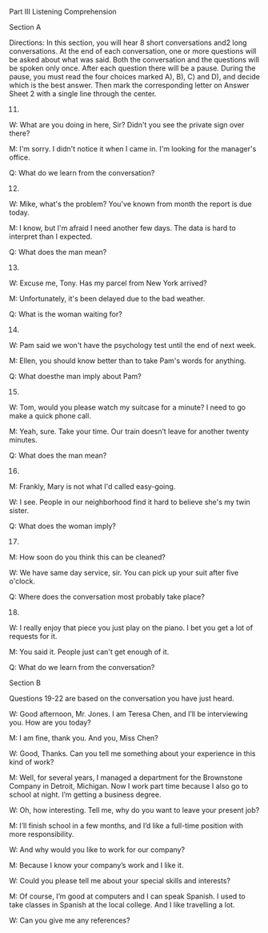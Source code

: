Part III Listening Comprehension

Section A

Directions: In this section, you will hear 8 short conversations and2 long conversations. At the end of each conversation, one or more questions will be asked about what was said. Both the conversation and the questions will be spoken only once. After each question there will be a pause. During the pause, you must read the four choices marked A), B), C) and D), and decide which is the best answer. Then mark the corresponding letter on Answer Sheet 2 with a single line through the center.

11.

W: What are you doing in here, Sir? Didn't you see the private sign over there?

M: I'm sorry. I didn't notice it when I came in. I'm looking for the manager's office.

Q: What do we learn from the conversation?

12.

W: Mike, what's the problem? You've known from month the report is due today.

M: I know, but I'm afraid I need another few days. The data is hard to interpret than I expected.

Q: What does the man mean?

13.

W: Excuse me, Tony. Has my parcel from New York arrived?

M: Unfortunately, it's been delayed due to the bad weather.

Q: What is the woman waiting for?

14.

W: Pam said we won't have the psychology test until the end of next week.

M: Ellen, you should know better than to take Pam's words for anything.

Q: What doesthe man imply about Pam?

15.

W: Tom, would you please watch my suitcase for a minute? I need to go make a quick phone call.

M: Yeah, sure. Take your time. Our train doesn’t leave for another twenty minutes.

Q: What does the man mean?

16.

M: Frankly, Mary is not what I'd called easy-going.

W: I see. People in our neighborhood find it hard to believe she's my twin sister.

Q: What does the woman imply?

17.

M: How soon do you think this can be cleaned?

W: We have same day service, sir. You can pick up your suit after five o'clock.

Q: Where does the conversation most probably take place?

18.

W: I really enjoy that piece you just play on the piano. I bet you get a lot of requests for it.

M: You said it. People just can't get enough of it.

Q: What do we learn from the conversation?

Section B

Questions 19-22 are based on the conversation you have just heard.

W: Good afternoon, Mr. Jones. I am Teresa Chen, and I’ll be interviewing you. How are you today?

M: I am fine, thank you. And you, Miss Chen?

W: Good, Thanks. Can you tell me something about your experience in this kind of work?

M: Well, for several years, I managed a department for the Brownstone Company in Detroit, Michigan. Now I work part time because I also go to school at night. I’m getting a business degree.

W: Oh, how interesting. Tell me, why do you want to leave your present job?

M: I’ll finish school in a few months, and I’d like a full-time position with more responsibility.

W: And why would you like to work for our company?

M: Because I know your company’s work and I like it.

W: Could you please tell me about your special skills and interests?

M: Of course, I’m good at computers and I can speak Spanish. I used to take classes in Spanish at the local college. And I like travelling a lot.

W: Can you give me any references?
